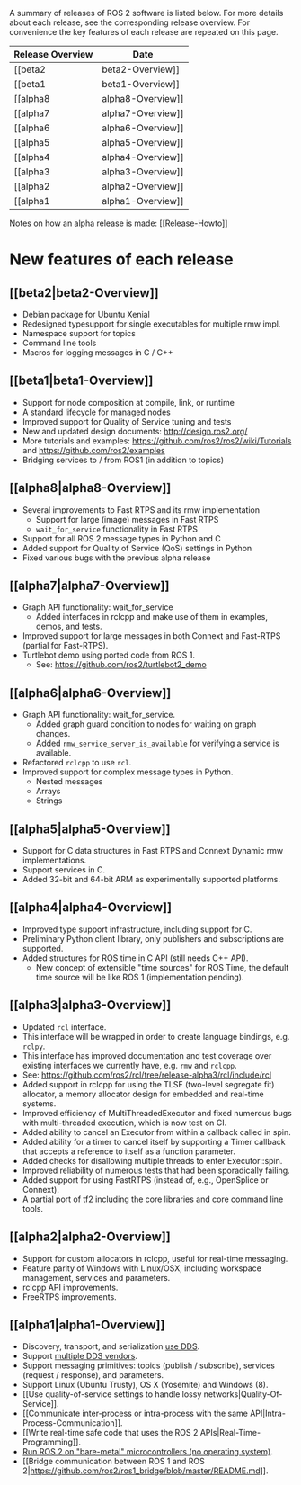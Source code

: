 A summary of releases of ROS 2 software is listed below. For more details about each release, see the corresponding release overview. For convenience the key features of each release are repeated on this page.

| Release Overview | Date |
| --- | --- |
| [[beta2|beta2-Overview]] | soon |
| [[beta1|beta1-Overview]] | 19 December 2016 |
| [[alpha8|alpha8-Overview]] | 4 October 2016 |
| [[alpha7|alpha7-Overview]] | 11 July 2016 |
| [[alpha6|alpha6-Overview]] | 1 June 2016 |
| [[alpha5|alpha5-Overview]] | 5 April 2016 |
| [[alpha4|alpha4-Overview]] | 17 February 2016 |
| [[alpha3|alpha3-Overview]] | 18 December 2015 |
| [[alpha2|alpha2-Overview]] | 3 November 2015 |
| [[alpha1|alpha1-Overview]] | 31 August 2015 |

Notes on how an alpha release is made: [[Release-Howto]]


# New features of each release


## [[beta2|beta2-Overview]]
- Debian package for Ubuntu Xenial
- Redesigned typesupport for single executables for multiple rmw impl.
- Namespace support for topics
- Command line tools
- Macros for logging messages in C / C++


## [[beta1|beta1-Overview]]
- Support for node composition at compile, link, or runtime
- A standard lifecycle for managed nodes
- Improved support for Quality of Service tuning and tests
- New and updated design documents: http://design.ros2.org/
- More tutorials and examples: https://github.com/ros2/ros2/wiki/Tutorials and https://github.com/ros2/examples 
- Bridging services to / from ROS1 (in addition to topics)


## [[alpha8|alpha8-Overview]]
- Several improvements to Fast RTPS and its rmw implementation
  - Support for large (image) messages in Fast RTPS
  - `wait_for_service` functionality in Fast RTPS
- Support for all ROS 2 message types in Python and C
- Added support for Quality of Service (QoS) settings in Python
- Fixed various bugs with the previous alpha release


## [[alpha7|alpha7-Overview]]
- Graph API functionality: wait_for_service
  - Added interfaces in rclcpp and make use of them in examples, demos, and tests.
- Improved support for large messages in both Connext and Fast-RTPS (partial for Fast-RTPS).
- Turtlebot demo using ported code from ROS 1.
  - See: https://github.com/ros2/turtlebot2_demo


## [[alpha6|alpha6-Overview]]
- Graph API functionality: wait_for_service.
  - Added graph guard condition to nodes for waiting on graph changes.
  - Added `rmw_service_server_is_available` for verifying a service is available.
- Refactored `rclcpp` to use `rcl`.
- Improved support for complex message types in Python.
  - Nested messages
  - Arrays
  - Strings


## [[alpha5|alpha5-Overview]]
- Support for C data structures in Fast RTPS and Connext Dynamic rmw implementations.
- Support services in C.
- Added 32-bit and 64-bit ARM as experimentally supported platforms.


## [[alpha4|alpha4-Overview]]
- Improved type support infrastructure, including support for C.
- Preliminary Python client library, only publishers and subscriptions are supported.
- Added structures for ROS time in C API (still needs C++ API).
  - New concept of extensible "time sources" for ROS Time, the default time source will be like ROS 1 (implementation pending).

## [[alpha3|alpha3-Overview]]
- Updated `rcl` interface.
 - This interface will be wrapped in order to create language bindings, e.g. `rclpy`.
 - This interface has improved documentation and test coverage over existing interfaces we currently have, e.g. `rmw` and `rclcpp`.
 - See: https://github.com/ros2/rcl/tree/release-alpha3/rcl/include/rcl
- Added support in rclcpp for using the TLSF (two-level segregate fit) allocator, a memory allocator design for embedded and real-time systems.
- Improved efficiency of MultiThreadedExecutor and fixed numerous bugs with multi-threaded execution, which is now test on CI.
- Added ability to cancel an Executor from within a callback called in spin.
- Added ability for a timer to cancel itself by supporting a Timer callback that accepts a reference to itself as a function parameter.
- Added checks for disallowing multiple threads to enter Executor::spin.
- Improved reliability of numerous tests that had been sporadically failing.
- Added support for using FastRTPS (instead of, e.g., OpenSplice or Connext).
- A partial port of tf2 including the core libraries and core command line tools. 

## [[alpha2|alpha2-Overview]]
- Support for custom allocators in rclcpp, useful for real-time messaging.
- Feature parity of Windows with Linux/OSX, including workspace management, services and parameters.
- rclcpp API improvements.
- FreeRTPS improvements.

## [[alpha1|alpha1-Overview]]
- Discovery, transport, and serialization [use DDS](http://design.ros2.org/articles/ros_on_dds.html).
- Support [multiple DDS vendors](http://design.ros2.org/articles/ros_on_dds.html#vendors-and-licensing).
- Support messaging primitives: topics (publish / subscribe), services (request / response), and parameters.
- Support Linux (Ubuntu Trusty), OS X (Yosemite) and Windows (8).
- [[Use quality-of-service settings to handle lossy networks|Quality-Of-Service]].
- [[Communicate inter-process or intra-process with the same API|Intra-Process-Communication]].
- [[Write real-time safe code that uses the ROS 2 APIs|Real-Time-Programming]].
- [Run ROS 2 on "bare-metal" microcontrollers (no operating system)](https://github.com/ros2/freertps/wiki).
- [[Bridge communication between ROS 1 and ROS 2|https://github.com/ros2/ros1_bridge/blob/master/README.md]].